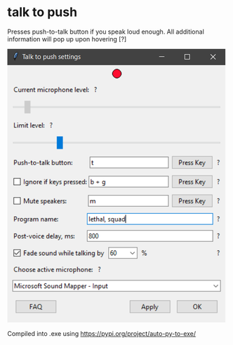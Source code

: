 # talk to push
Presses push-to-talk button if you speak loud enough. All additional information will pop up upon hovering [?]

![image](https://github.com/ununnamed/talk-to-push/blob/db310e9d89c9682cebc981b809e37e4503648fe1/src/levels.png)

Compiled into .exe using https://pypi.org/project/auto-py-to-exe/ 

